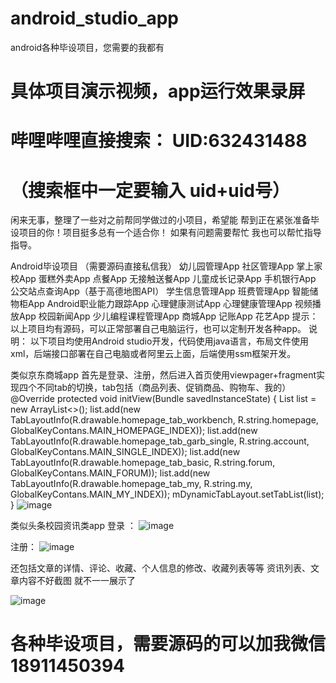 # android_studio_app
android各种毕设项目，您需要的我都有

# 具体项目演示视频，app运行效果录屏
# 哔哩哔哩直接搜索：   UID:632431488    
# （搜索框中一定要输入 uid+uid号）

闲来无事，整理了一些对之前帮同学做过的小项目，希望能 帮到正在紧张准备毕设项目的你！项目挺多总有一个适合你！ 如果有问题需要帮忙 我也可以帮忙指导指导。

Android毕设项目 （需要源码直接私信我）
幼儿园管理App
社区管理App
掌上家校App
蛋糕外卖App
点餐App
无接触送餐App
儿童成长记录App
手机银行App
公交站点查询App（基于高德地图API）
学生信息管理App
班费管理App
智能储物柜App
Android职业能力跟踪App
心理健康测试App
心理健康管理App
视频播放App
校园新闻App
少儿编程课程管理App
商城App
记账App
花艺App
提示：以上项目均有源码，可以正常部署自己电脑运行，也可以定制开发各种app。
说明： 以下项目均使用Android studio开发，代码使用java语言，布局文件使用xml，后端接口部署在自己电脑或者阿里云上面，后端使用ssm框架开发。

类似京东商城app
首先是登录、注册，然后进入首页使用viewpager+fragment实现四个不同tab的切换，tab包括（商品列表、促销商品、购物车、我的）
	  @Override
    protected void initView(Bundle savedInstanceState) {
        List<TabLayoutInfo> list = new ArrayList<>();
        list.add(new TabLayoutInfo(R.drawable.homepage_tab_workbench, R.string.homepage, GlobalKeyContans.MAIN_HOMEPAGE_INDEX));
        list.add(new TabLayoutInfo(R.drawable.homepage_tab_garb_single, R.string.account, GlobalKeyContans.MAIN_SINGLE_INDEX));
        list.add(new TabLayoutInfo(R.drawable.homepage_tab_basic, R.string.forum, GlobalKeyContans.MAIN_FORUM));
        list.add(new TabLayoutInfo(R.drawable.homepage_tab_my, R.string.my, GlobalKeyContans.MAIN_MY_INDEX));
        mDynamicTabLayout.setTabList(list);
    }
![image](https://github.com/1066893961/android_studio_app/assets/9737090/55bf932e-1a0a-423b-9a53-0cd60cd25810)

类似头条校园资讯类app
登录 ：
![image](https://github.com/1066893961/android_studio_app/assets/9737090/d44593f2-a5b0-4529-9c2e-ff8cbd91d11e)


注册：
![image](https://github.com/1066893961/android_studio_app/assets/9737090/4f85780a-0e1f-44bc-a747-d2de6a4cad87)


还包括文章的详情、评论、收藏、个人信息的修改、收藏列表等等 资讯列表、文章内容不好截图 就不一一展示了

![image](https://github.com/1066893961/android_studio_app/assets/9737090/c114f8ee-e905-49d8-8fa3-d6e7172d591f)



# 各种毕设项目，需要源码的可以加我微信  18911450394   

